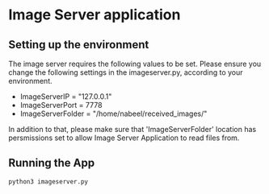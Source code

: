 # Image Server application

## Setting up the environment
The image server requires the following values to be set.
Please ensure you change the following settings in the imageserver.py, according to your environment.

- ImageServerIP = "127.0.0.1"
- ImageServerPort = 7778
- ImageServerFolder = "/home/nabeel/received_images/"

In addition to that, please make sure that 'ImageServerFolder' location has persmissions set to allow Image Server Application to read files from.
## Running the App

```bash
python3 imageserver.py
```